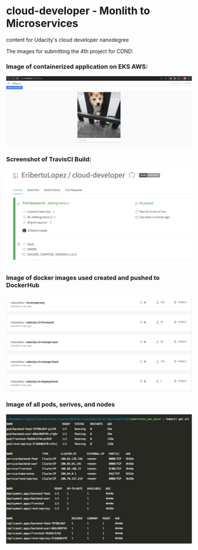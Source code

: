# cloud-developer - Monlith to Microservices
content for Udacity's cloud developer nanodegree

The images for submitting the 4th project for CDND:

### Image of containerized application on EKS AWS: 
![](images/webapp_image.png)


### Screenshot of TravisCI Build:
![](images/travis_build.png)


### Image of docker images used created and pushed to DockerHub
![](images/dockerhub_images.png)


###  Image of all pods, serives, and nodes
![](images/kubectl_get_all.png)
